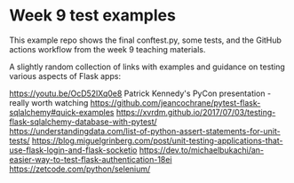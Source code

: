 # Week 9 test examples

This example repo shows the final conftest.py, some tests, and the GitHub actions workflow from the week 9 teaching materials.



A slightly random collection of links with examples and guidance on testing various aspects of Flask apps:

https://youtu.be/OcD52lXq0e8 Patrick Kennedy's PyCon presentation - really worth watching
https://github.com/jeancochrane/pytest-flask-sqlalchemy#quick-examples
https://xvrdm.github.io/2017/07/03/testing-flask-sqlalchemy-database-with-pytest/
https://understandingdata.com/list-of-python-assert-statements-for-unit-tests/
https://blog.miguelgrinberg.com/post/unit-testing-applications-that-use-flask-login-and-flask-socketio
https://dev.to/michaelbukachi/an-easier-way-to-test-flask-authentication-18ei
https://zetcode.com/python/selenium/